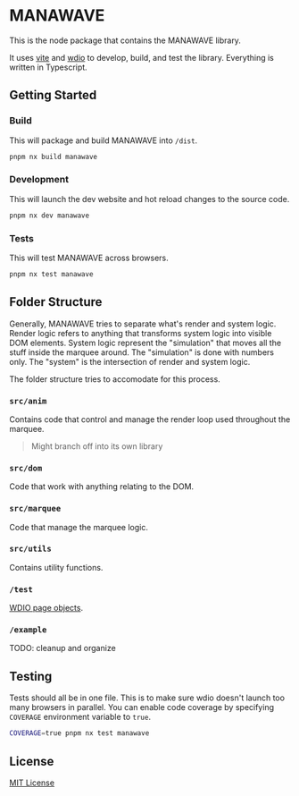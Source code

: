 # MANAWAVE

This is the node package that contains the MANAWAVE library.

It uses [vite](https://vitejs.dev/) and [wdio](https://webdriver.io/) to develop, build, and test the library. Everything is written in Typescript.

## Getting Started

### Build

This will package and build MANAWAVE into `/dist`.

```sh
pnpm nx build manawave
```

### Development

This will launch the dev website and hot reload changes to the source code.

```sh
pnpm nx dev manawave
```

### Tests

This will test MANAWAVE across browsers.

```sh
pnpm nx test manawave
```

## Folder Structure

Generally, MANAWAVE tries to separate what's render and system logic. Render logic refers to anything that transforms system logic into visible DOM elements. System logic represent the "simulation" that moves all the stuff inside the marquee around. The "simulation" is done with numbers only. The "system" is the intersection of render and system logic.

The folder structure tries to accomodate for this process.

### `src/anim`

Contains code that control and manage the render loop used throughout the marquee.

> Might branch off into its own library

### `src/dom`

Code that work with anything relating to the DOM.

### `src/marquee`

Code that manage the marquee logic.

### `src/utils`

Contains utility functions.

### `/test`

[WDIO page objects](https://webdriver.io/docs/pageobjects/).

### `/example`

TODO: cleanup and organize

## Testing

Tests should all be in one file. This is to make sure wdio doesn't launch too many browsers in parallel.
You can enable code coverage by specifying `COVERAGE` environment variable to `true`.

```sh
COVERAGE=true pnpm nx test manawave
```

## License

[MIT License](../LICENSE)
